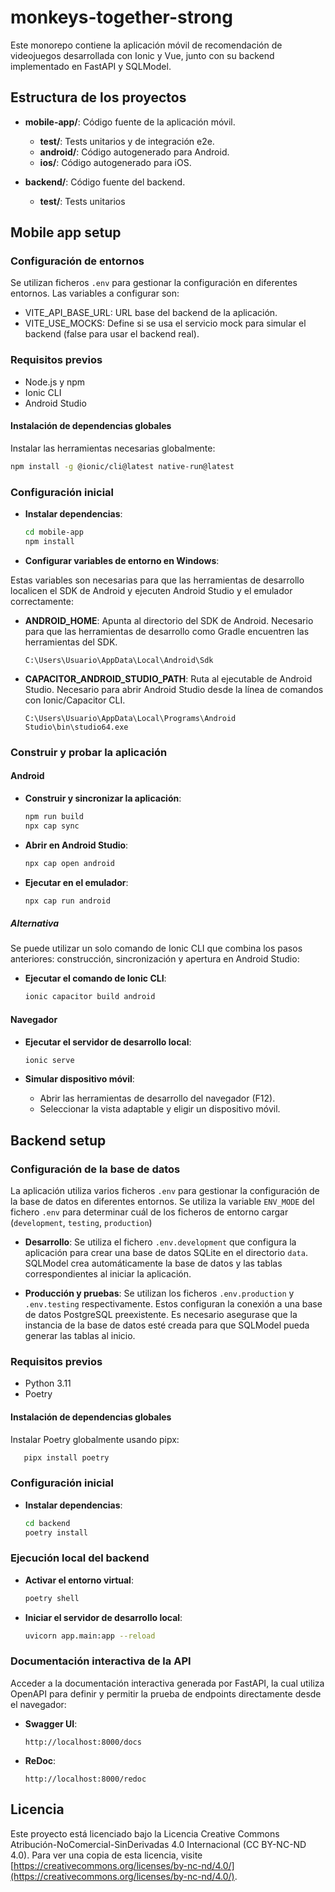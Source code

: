 # monkeys-together-strong
Este monorepo contiene la aplicación móvil de recomendación de videojuegos desarrollada con Ionic y Vue, junto con su backend implementado en FastAPI y SQLModel.

## Estructura de los proyectos
- **mobile-app/**: Código fuente de la aplicación móvil.
  - **test/**: Tests unitarios y de integración e2e.
  - **android/**: Código autogenerado para Android.
  - **ios/**: Código autogenerado para iOS.

- **backend/**: Código fuente del backend.
  - **test/**: Tests unitarios


## Mobile app setup
### Configuración de entornos
Se utilizan ficheros `.env` para gestionar la configuración en diferentes entornos. Las variables a configurar son:

- VITE_API_BASE_URL: URL base del backend de la aplicación.
- VITE_USE_MOCKS: Define si se usa el servicio mock para simular el backend (false para usar el backend real).

### Requisitos previos
- Node.js y npm
- Ionic CLI
- Android Studio

#### Instalación de dependencias globales
Instalar las herramientas necesarias globalmente:

```sh
npm install -g @ionic/cli@latest native-run@latest
```

### Configuración inicial
- **Instalar dependencias**:
   ```sh
   cd mobile-app
   npm install
   ```

- **Configurar variables de entorno en Windows**: 

Estas variables son necesarias para que las herramientas de desarrollo localicen el SDK de Android y ejecuten Android Studio y el emulador correctamente:

   - **ANDROID_HOME**: Apunta al directorio del SDK de Android. Necesario para que las herramientas de desarrollo como Gradle encuentren las herramientas del SDK.
     ```
     C:\Users\Usuario\AppData\Local\Android\Sdk
     ```
   - **CAPACITOR_ANDROID_STUDIO_PATH**: Ruta al ejecutable de Android Studio. Necesario para abrir Android Studio desde la línea de comandos con Ionic/Capacitor CLI.
     ```
     C:\Users\Usuario\AppData\Local\Programs\Android Studio\bin\studio64.exe
     ```

### Construir y probar la aplicación
#### Android
- **Construir y sincronizar la aplicación**:
   ```sh
   npm run build
   npx cap sync
   ```

- **Abrir en Android Studio**:
   ```sh
   npx cap open android
   ```

- **Ejecutar en el emulador**:
   ```sh
   npx cap run android
   ```
##### Alternativa
Se puede utilizar un solo comando de Ionic CLI que combina los pasos anteriores: construcción, sincronización y apertura en Android Studio:

- **Ejecutar el comando de Ionic CLI**:
   ```sh
   ionic capacitor build android
   ```

#### Navegador
- **Ejecutar el servidor de desarrollo local**:
   ```sh
   ionic serve
   ```

- **Simular dispositivo móvil**:
   - Abrir las herramientas de desarrollo del navegador (F12).
   - Seleccionar la vista adaptable y eligir un dispositivo móvil.



## Backend setup
### Configuración de la base de datos
La aplicación utiliza varios ficheros `.env` para gestionar la configuración de la base de datos en diferentes entornos. Se utiliza la variable `ENV_MODE` del fichero `.env` para determinar cuál de los ficheros de entorno cargar (`development`, `testing`, `production`)

- **Desarrollo**:
Se utiliza el fichero `.env.development` que configura la aplicación para crear una base de datos SQLite en el directorio `data`. SQLModel crea automáticamente la base de datos y las tablas correspondientes al iniciar la aplicación.

- **Producción y pruebas**:
Se utilizan los ficheros  `.env.production` y `.env.testing` respectivamente. Estos configuran la conexión a una base de datos PostgreSQL preexistente. Es necesario asegurase que la instancia de la base de datos esté creada para que SQLModel pueda generar las tablas al inicio.


### Requisitos previos
- Python 3.11
- Poetry

#### Instalación de dependencias globales
Instalar Poetry globalmente usando pipx:

```sh
   pipx install poetry
```
### Configuración inicial
- **Instalar dependencias**:
   ```sh
   cd backend
   poetry install
   ```
### Ejecución local del backend
- **Activar el entorno virtual**:
   ```sh
   poetry shell
   ```
- **Iniciar el servidor de desarrollo local**:
   ```sh
   uvicorn app.main:app --reload
   ```

### Documentación interactiva de la API
Acceder a la documentación interactiva generada por FastAPI, la cual utiliza OpenAPI para definir y permitir la prueba de endpoints directamente desde el navegador:

- **Swagger UI**:
   ```
   http://localhost:8000/docs
   ```

- **ReDoc**:
   ```
   http://localhost:8000/redoc
   ```

## Licencia
Este proyecto está licenciado bajo la Licencia Creative Commons Atribución-NoComercial-SinDerivadas 4.0 Internacional (CC BY-NC-ND 4.0). Para ver una copia de esta licencia, visite [https://creativecommons.org/licenses/by-nc-nd/4.0/](https://creativecommons.org/licenses/by-nc-nd/4.0/).